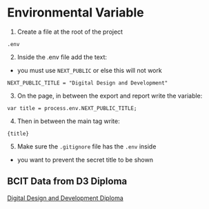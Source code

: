 # Environmental Variable
1. Create a file at the root of the project
```
.env
```
2. Inside the .env file add the text:
- you must use `NEXT_PUBLIC` or else this will not work
```
NEXT_PUBLIC_TITLE = "Digital Design and Development"
```
3. On the page, in between the export and report write the variable:
```
var title = process.env.NEXT_PUBLIC_TITLE;
```
4. Then in between the main tag write:
```
{title}
```
5. Make sure the `.gitignore` file has the `.env` inside
- you want to prevent the secret title to be shown

## BCIT Data from D3 Diploma
[Digital Design and Development Diploma](https://www.bcit.ca/programs/digital-design-and-development-diploma-full-time-6515dipma/#courses)
